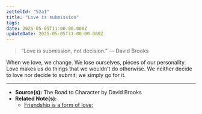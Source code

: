 ```yaml
---
zettelId: "52a1"
title: "Love is submission"
tags:
date: 2025-05-05T11:00:00.000Z
updateDate: 2025-05-05T11:00:00.000Z
---
```


> “Love is submission, not decision.” — David Brooks

When we love, we change. We lose ourselves, pieces of our personality. Love makes us do things that we wouldn’t do otherwise. We neither decide to love nor decide to submit; we simply go for it.

---

- **Source(s):** The Road to Character by David Brooks
- **Related Note(s):**
  - [Friendship is a form of love](/notes/52d/);
